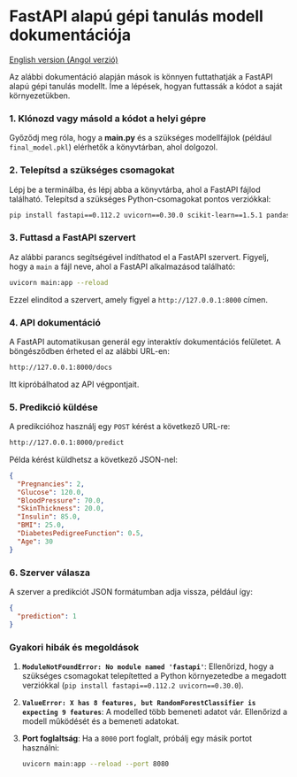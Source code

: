 # FastAPI alapú gépi tanulás modell dokumentációja

[English version (Angol verzió)](README_en.md)

Az alábbi dokumentáció alapján mások is könnyen futtathatják a FastAPI alapú gépi tanulás modellt. Íme a lépések, hogyan futtassák a kódot a saját környezetükben.

### 1. Klónozd vagy másold a kódot a helyi gépre

Győződj meg róla, hogy a **main.py** és a szükséges modellfájlok (például `final_model.pkl`) elérhetők a könyvtárban, ahol dolgozol.

### 2. Telepítsd a szükséges csomagokat

Lépj be a terminálba, és lépj abba a könyvtárba, ahol a FastAPI fájlod található. Telepítsd a szükséges Python-csomagokat pontos verziókkal:

```bash
pip install fastapi==0.112.2 uvicorn==0.30.0 scikit-learn==1.5.1 pandas==2.2.2 numpy==1.25.0 xgboost==2.1.1
```

### 3. Futtasd a FastAPI szervert

Az alábbi parancs segítségével indíthatod el a FastAPI szervert. Figyelj, hogy a `main` a fájl neve, ahol a FastAPI alkalmazásod található:

```bash
uvicorn main:app --reload
```

Ezzel elindítod a szervert, amely figyel a `http://127.0.0.1:8000` címen.

### 4. API dokumentáció

A FastAPI automatikusan generál egy interaktív dokumentációs felületet. A böngésződben érheted el az alábbi URL-en:

```bash
http://127.0.0.1:8000/docs
```

Itt kipróbálhatod az API végpontjait.

### 5. Predikció küldése

A predikcióhoz használj egy `POST` kérést a következő URL-re:

```bash
http://127.0.0.1:8000/predict
```

Példa kérést küldhetsz a következő JSON-nel:

```json
{
  "Pregnancies": 2,
  "Glucose": 120.0,
  "BloodPressure": 70.0,
  "SkinThickness": 20.0,
  "Insulin": 85.0,
  "BMI": 25.0,
  "DiabetesPedigreeFunction": 0.5,
  "Age": 30
}
```

### 6. Szerver válasza

A szerver a predikciót JSON formátumban adja vissza, például így:

```json
{
  "prediction": 1
}
```

### Gyakori hibák és megoldások

1. **`ModuleNotFoundError: No module named 'fastapi'`**: Ellenőrizd, hogy a szükséges csomagokat telepítetted a Python környezetedbe a megadott verziókkal (`pip install fastapi==0.112.2 uvicorn==0.30.0`).

2. **`ValueError: X has 8 features, but RandomForestClassifier is expecting 9 features`**: A modelled több bemeneti adatot vár. Ellenőrizd a modell működését és a bemeneti adatokat.

3. **Port foglaltság**: Ha a `8000` port foglalt, próbálj egy másik portot használni:

   ```bash
   uvicorn main:app --reload --port 8080
   ```